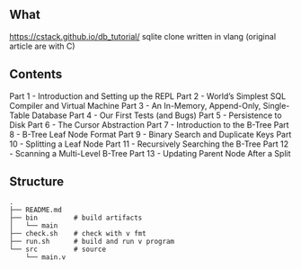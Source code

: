 ## What
https://cstack.github.io/db_tutorial/
sqlite clone written in vlang (original article are with C)

## Contents
Part 1 - Introduction and Setting up the REPL
Part 2 - World’s Simplest SQL Compiler and Virtual Machine
Part 3 - An In-Memory, Append-Only, Single-Table Database
Part 4 - Our First Tests (and Bugs)
Part 5 - Persistence to Disk
Part 6 - The Cursor Abstraction
Part 7 - Introduction to the B-Tree
Part 8 - B-Tree Leaf Node Format
Part 9 - Binary Search and Duplicate Keys
Part 10 - Splitting a Leaf Node
Part 11 - Recursively Searching the B-Tree
Part 12 - Scanning a Multi-Level B-Tree
Part 13 - Updating Parent Node After a Split

## Structure
```
.
├── README.md
├── bin         # build artifacts
│   └── main
├── check.sh    # check with v fmt
├── run.sh      # build and run v program
└── src         # source
    └── main.v
```

